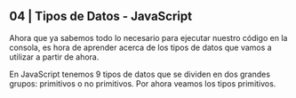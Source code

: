 ## 04 | Tipos de Datos - JavaScript

Ahora que ya sabemos todo lo necesario para ejecutar nuestro código en la consola, es hora de aprender acerca de los tipos de datos que vamos a utilizar a partir de ahora.

En JavaScript tenemos 9 tipos de datos que se dividen en dos grandes grupos: primitivos o no primitivos. Por ahora veamos los tipos primitivos.